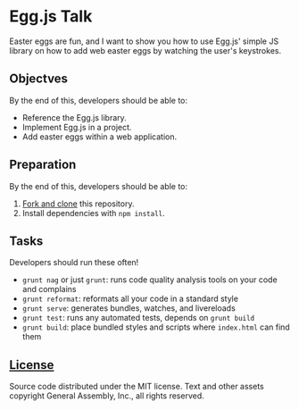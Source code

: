 # Egg.js Talk

Easter eggs are fun, and I want to show you how to use
Egg.js' simple JS library on how to add web easter eggs by watching the user's keystrokes.

## Objectves

By the end of this, developers should be able to:

-   Reference the Egg.js library.
-   Implement Egg.js in a project.
-   Add easter eggs within a web application.

## Preparation

By the end of this, developers should be able to:

1.  [Fork and clone](https://github.com/ga-wdi-boston/meta/wiki/ForkAndClone)
    this repository.
1.  Install dependencies with `npm install`.


## Tasks

Developers should run these often!

-   `grunt nag` or just `grunt`: runs code quality analysis tools on your code
    and complains
-   `grunt reformat`: reformats all your code in a standard style
-   `grunt serve`: generates bundles, watches, and livereloads
-   `grunt test`: runs any automated tests, depends on `grunt build`
-   `grunt build`: place bundled styles and scripts where `index.html` can find
    them

## [License](LICENSE)

Source code distributed under the MIT license. Text and other assets copyright
General Assembly, Inc., all rights reserved.
